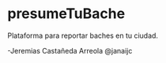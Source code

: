 # presumeTuBache
Plataforma para reportar baches en tu ciudad.




-Jeremias Castañeda Arreola @janaijc